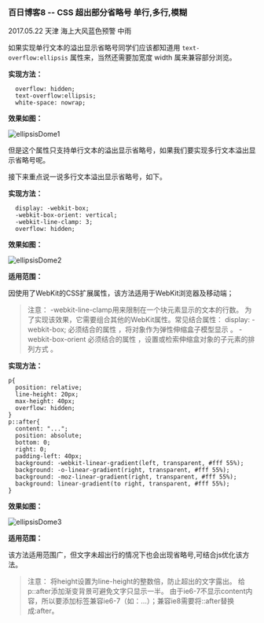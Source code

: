 ### 百日博客8 -- CSS 超出部分省略号 单行,多行,模糊

2017.05.22 天津 海上大风蓝色预警 中雨

如果实现单行文本的溢出显示省略号同学们应该都知道用 `text-overflow:ellipsis` 属性来，当然还需要加宽度 width 属来兼容部分浏览。

**实现方法：**

```
  overflow: hidden;
  text-overflow:ellipsis;
  white-space: nowrap;
```

**效果如图：**

![ellipsisDome1](https://github.com/fightingljm/myblog/blob/master/src/image/ellipsisDome1.png?raw=true)

但是这个属性只支持单行文本的溢出显示省略号，如果我们要实现多行文本溢出显示省略号呢。

接下来重点说一说多行文本溢出显示省略号，如下。

**实现方法：**

```
  display: -webkit-box;
  -webkit-box-orient: vertical;
  -webkit-line-clamp: 3;
  overflow: hidden;
```

**效果如图：**

![ellipsisDome2](https://github.com/fightingljm/myblog/blob/master/src/image/ellipsisDome2.png?raw=true)

**适用范围：**

因使用了WebKit的CSS扩展属性，该方法适用于WebKit浏览器及移动端；

>注意： -webkit-line-clamp用来限制在一个块元素显示的文本的行数。 为了实现该效果，它需要组合其他的WebKit属性。常见结合属性：
display: -webkit-box; 必须结合的属性 ，将对象作为弹性伸缩盒子模型显示 。
-webkit-box-orient 必须结合的属性 ，设置或检索伸缩盒对象的子元素的排列方式 。

**实现方法：**

```
p{
  position: relative;
  line-height: 20px;
  max-height: 40px;
  overflow: hidden;
}
p::after{
  content: "...";
  position: absolute;
  bottom: 0;
  right: 0;
  padding-left: 40px;
  background: -webkit-linear-gradient(left, transparent, #fff 55%);
  background: -o-linear-gradient(right, transparent, #fff 55%);
  background: -moz-linear-gradient(right, transparent, #fff 55%);
  background: linear-gradient(to right, transparent, #fff 55%);
}
```

**效果如图：**

![ellipsisDome3](https://github.com/fightingljm/myblog/blob/master/src/image/ellipsisDome3.png?raw=true)

**适用范围：**

该方法适用范围广，但文字未超出行的情况下也会出现省略号,可结合js优化该方法。

>注意： 将height设置为line-height的整数倍，防止超出的文字露出。
给p::after添加渐变背景可避免文字只显示一半。
由于ie6-7不显示content内容，所以要添加标签兼容ie6-7（如：<span>…<span/>）；兼容ie8需要将::after替换成:after。
